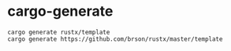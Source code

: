# cargo-generate

```
cargo generate rustx/template
cargo generate https://github.com/brson/rustx/master/template
```